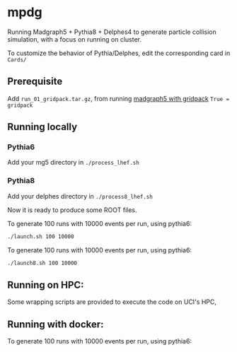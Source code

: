 # mpdg

Running Madgraph5 + Pythia8 + Delphes4 to generate particle collision simulation, with a focus on running on cluster. 

To customize the behavior of Pythia/Delphes, edit the corresponding card in `Cards/`

## Prerequisite

Add `run_01_gridpack.tar.gz`, from running [madgraph5 with gridpack][mg-grid] `True = gridpack`  


## Running locally

### Pythia6
Add your mg5 directory in `./process_lhef.sh`

### Pythia8
Add your delphes directory in `./process8_lhef.sh`  

Now it is ready to produce some ROOT files.  

To generate 100 runs with 10000 events per run, using pythia6:

```bash
./launch.sh 100 10000
```

To generate 100 runs with 10000 events per run, using pythia6:

```bash
./launch8.sh 100 10000
```

## Running on HPC:
Some wrapping scripts are provided to execute the code on UCI's HPC,

## Running with docker:



To generate 100 runs with 10000 events per run, using pythia6:

[mg-grid]: https://cp3.irmp.ucl.ac.be/projects/madgraph/wiki/IntroGrid/

